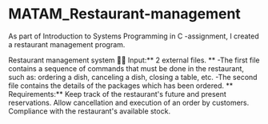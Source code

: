 # MATAM_Restaurant-management
As part of Introduction to Systems Programming in C -assignment, I created a restaurant management program.


Restaurant management system 🍕🥗
Input:** 2 external files.
**  -The first file contains a sequence of commands that must be done in the restaurant, such as: ordering a dish, canceling a dish, closing a  table, etc. 
  -The second file contains the details of the packages which has been ordered.
**
Requirements:**
Keep track of the restaurant's future and present reservations.
Allow cancellation and execution of an order by customers.
Compliance with the restaurant's available stock.
